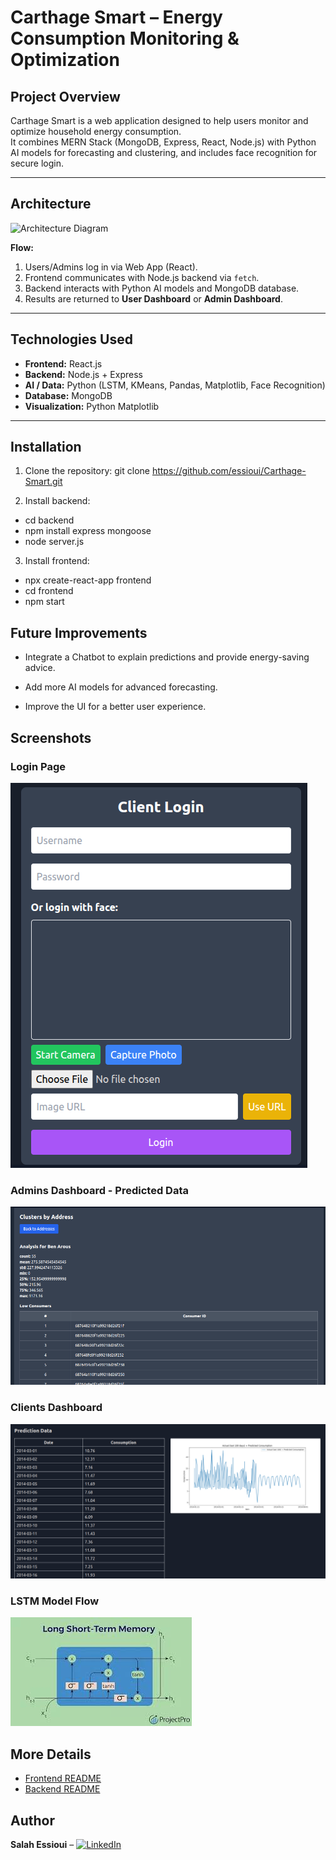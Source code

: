 # Carthage Smart – Energy Consumption Monitoring & Optimization

## Project Overview

Carthage Smart is a web application designed to help users monitor and optimize household energy consumption.  
It combines MERN Stack (MongoDB, Express, React, Node.js) with Python AI models for forecasting and clustering, and includes face recognition for secure login.

---

## Architecture

![Architecture Diagram](images/architecture.png)

**Flow:**

1. Users/Admins log in via Web App (React).
2. Frontend communicates with Node.js backend via `fetch`.
3. Backend interacts with Python AI models and MongoDB database.
4. Results are returned to **User Dashboard** or **Admin Dashboard**.

---

## Technologies Used

- **Frontend:** React.js
- **Backend:** Node.js + Express
- **AI / Data:** Python (LSTM, KMeans, Pandas, Matplotlib, Face Recognition)
- **Database:** MongoDB
- **Visualization:** Python Matplotlib

---

## Installation

1. Clone the repository:
   git clone https://github.com/essioui/Carthage-Smart.git

2. Install backend:

- cd backend
- npm install express mongoose
- node server.js

3. Install frontend:

- npx create-react-app frontend
- cd frontend
- npm start

## Future Improvements

- Integrate a Chatbot to explain predictions and provide energy-saving advice.

- Add more AI models for advanced forecasting.

- Improve the UI for a better user experience.

## Screenshots

### Login Page

![Login Page](images/login_face.png)

### Admins Dashboard - Predicted Data

![User Dashboard](images/adminsDashboard.png)

### Clients Dashboard

![Admin Dashboard](images/clientsDashboard.png)

### LSTM Model Flow

![LSTM Flow](images/lstm.jpeg)

## More Details

- [Frontend README](frontend/README.md)
- [Backend README](backend/README.md)

## Author

**Salah Essioui** – [![LinkedIn](https://cdn-icons-png.flaticon.com/24/174/174857.png)](https://www.linkedin.com/in/salah-essioui-9a93092b5)

